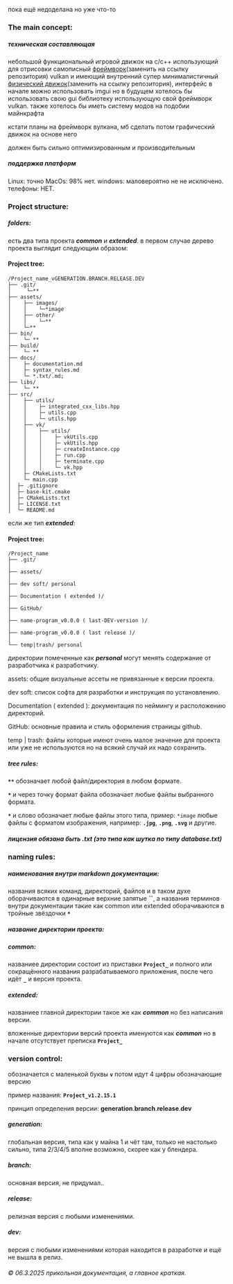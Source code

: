 пока ещё недоделана но уже что-то

### The main concept:
##### техническая составляющая
небольшой функциональный игровой движок на c/c++ использующий для отрисовки самописный [фреймворк](https://github.com/waflya-xleb/Engine/wiki)(заменить на ссылку репозитория) vulkan и имеющий внутренний супер минималистичный [физический движок](https://github.com/waflya-xleb/Engine/wiki)(заменить на ссылку репозитория), интерфейс в начале можно использовать imgui но в будущем хотелось бы использовать свою gui библиотеку использующую свой фреймворк vulkan.
также хотелось бы иметь систему модов на подобии майнкрафта

кстати планы на фреймворк вулкана, мб сделать потом графический движок на основе него

должен быть сильно оптимизированным и производительным
##### поддержка платформ
Linux: точно
MacOs: 98% нет.
windows: маловероятно не не исключено.
телефоны: НЕТ.


### Project structure:
##### folders:
есть два типа проекта ***common*** и ***extended***.
в первом случае дерево проекта выглядит следующим образом:
#### Project tree:
~~~
/Project_name_vGENERATION.BRANCH.RELEASE.DEV
├── .git/
│     └─**
├── assets/
│    ├── images/
│    │    └─*image
│    ├── other/
│    │    └─**
│    └─**
├── bin/
│    └─ **
├── build/
│    └─ **
├── docs/
│    ├─ documentation.md
│    ├─ syntax_rules.md
│    └─ *.txt/.md;
├── libs/
│    └─ **
├── src/
│    ├── utils/
│    │    ├─ integrated_cxx_libs.hpp
│    │    ├─ utils.cpp
│    │    └─ utils.hpp
│    ├── vk/
│    │    ├── utils/
│    │    │    ├─ vkUtils.cpp
│    │    │    ├─ vkUtils.hpp
│    │    │    ├─ createInstance.cpp
│    │    │    ├─ run.cpp
│    │    │    ├─ terminate.cpp
│    │    │    └─ vk.hpp
│    ├─ CMakeLists.txt
│    └─ main.cpp
│  ├─ .gitignore
│  ├─ base-kit.cmake
│  ├─ CMakeLists.txt
│  ├─ LICENSE.txt
│  └─ README.md
  ~~~

если же тип ***extended***:
#### Project tree:
~~~
/Project_name
├── .git/
│
├── assets/
│
├── dev soft/ personal
│
├── Documentation ( extended )/
│
├── GitHub/
│
├── name-program_v0.0.0 ( last-DEV-version )/
│
├── name-program_v0.0.0 ( last release )/
│
└── temp|trash/ personal
  ~~~
директории помеченные как ***personal*** могут менять содержание от разработчика к разработчику.

assets: общие визуальные ассеты не привязанные к версии проекта.

dev soft: список софта для разработки и инструкция по установлению.

Documentation ( extended ): документация по неймингу и расположению директорий.

GitHub: основные правила и стиль оформления страницы github.

temp | trash: файлы которые имеют очень малое значение для проекта или уже не используются но на всякий случай их надо сохранить.




##### tree rules:
 **`**`** обозначает любой файл/директория в любом формате.
 
 **`*`** и через точку формат файла обозначает любые файлы выбранного формата.
 
 **`*`** и слово обозначает любые файлы этого типа, пример: `*image` любые файлы с форматом изображения, например: **`.jpg`**, **`.png`**, **`.svg`** и другие.


##### лицензия обязана быть .txt (это типа как шутка по типу database.txt)


### naming rules:
##### наименования внутри markdown документации:
названия всяких команд, директорий, файлов и в таком духе оборачиваются в одинарные верхние запятые **\`\`**, а названия терминов внутри документации такие как common или extended оборачиваются в тройные звёздочки **`*`**

##### название директории проекта:
##### common:
названиее директории состоит из приставки **`Project_`** и полного или сокращённого названия разрабатываемого приложения, после чего идёт **`_`** и версия проекта.

##### extended:
названиее главной директории такое же как ***common*** но без написания версии.

вложенные директории версий проекта именуются как ***common*** но в начале отсутствует преписка **`Project_`**


### version control:

обозначается с маленькой буквы **`v`** потом идут 4 цифры обозначающие версию

пример названия: **`Project_v1.2.15.1`**

принцип определения версии: **generation**.**branch**.**release**.**dev**

##### generation:
глобальная версия, типа как у майна 1 и чёт там, только не настолько сильно, типа 2/3/4/5 вполне возможно, скорее как у блендера.
##### branch:
основная версия, не придумал..
##### release:
релизная версия с любыми изменениями.
##### dev:
версия с любыми изменениями которая находится в разработке и ещё не вышла в релиз.

###### © 06.3.2025 прикольная документация, а главное краткая.
